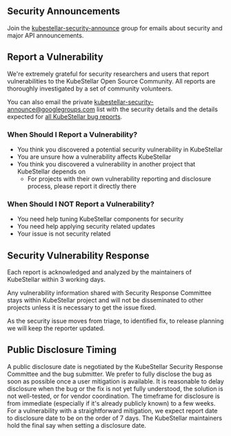 <!--security-start-->

## Security Announcements

Join the [kubestellar-security-announce](https://groups.google.com/u/1/g/kubestellar-security-announce) group for emails about security and major API announcements.

## Report a Vulnerability

We're extremely grateful for security researchers and users that report vulnerabilities to the KubeStellar Open Source Community. All reports are thoroughly investigated by a set of community volunteers.

You can also email the private [kubestellar-security-announce@googlegroups.com](mailto:kubestellar-security-announce@googlegroups.com) list with the security details and the details expected for [all KubeStellar bug reports](https://github.com/kubestellar/kubestellar/blob/main/.github/ISSUE_TEMPLATE/bug_report.yaml).

### When Should I Report a Vulnerability?

- You think you discovered a potential security vulnerability in KubeStellar
- You are unsure how a vulnerability affects KubeStellar
- You think you discovered a vulnerability in another project that KubeStellar depends on
  - For projects with their own vulnerability reporting and disclosure process, please report it directly there

### When Should I NOT Report a Vulnerability?

- You need help tuning KubeStellar components for security
- You need help applying security related updates
- Your issue is not security related

## Security Vulnerability Response

Each report is acknowledged and analyzed by the maintainers of KubeStellar within 3 working days.

Any vulnerability information shared with Security Response Committee stays within KubeStellar project and will not be disseminated to other projects unless it is necessary to get the issue fixed.

As the security issue moves from triage, to identified fix, to release planning we will keep the reporter updated.

## Public Disclosure Timing

A public disclosure date is negotiated by the KubeStellar Security Response Committee and the bug submitter. We prefer to fully disclose the bug as soon as possible once a user mitigation is available. It is reasonable to delay disclosure when the bug or the fix is not yet fully understood, the solution is not well-tested, or for vendor coordination. The timeframe for disclosure is from immediate (especially if it's already publicly known) to a few weeks. For a vulnerability with a straightforward mitigation, we expect report date to disclosure date to be on the order of 7 days. The KubeStellar maintainers hold the final say when setting a disclosure date.

<!--security-end-->
